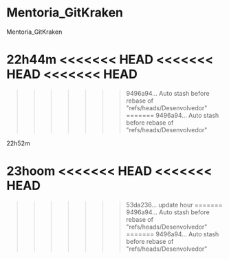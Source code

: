 # Mentoria_GitKraken
Mentoria_GitKraken

22h44m
<<<<<<< HEAD
<<<<<<< HEAD
<<<<<<< HEAD
=======
>>>>>>> 9496a94... Auto stash before rebase of "refs/heads/Desenvolvedor"
=======
>>>>>>> 9496a94... Auto stash before rebase of "refs/heads/Desenvolvedor"

22h52m

23hoom
<<<<<<< HEAD
<<<<<<< HEAD
=======
>>>>>>> 53da236...  update hour
=======
>>>>>>> 9496a94... Auto stash before rebase of "refs/heads/Desenvolvedor"
=======
>>>>>>> 9496a94... Auto stash before rebase of "refs/heads/Desenvolvedor"
